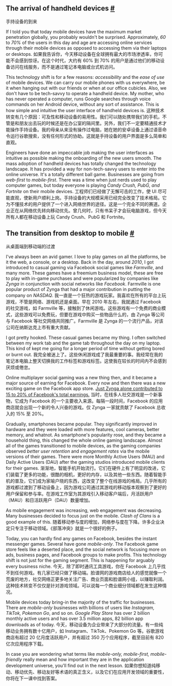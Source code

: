 ## The arrival of handheld devices [#](https://www.educative.io/courses/web-application-software-architecture-101/RMgLrRX8RlE#The-arrival-of-handheld-devices)
手持设备的到来

If I told you that today mobile devices have the maximum market penetration globally, you probably wouldn't be surprised. Approximately, _60_ to _70%_ of the users in this day and age are accessing online services through their mobile devices as opposed to accessing them via their laptops or desktops.
如果我告诉你，今天移动设备在全球拥有最大的市场渗透率，你可能不会感到惊讶。在这个时代，大约有 60% 到 70% 的用户是通过他们的移动设备访问在线服务，而不是通过笔记本电脑或台式机访问。

This technology shift is for a few reasons: _accessibility_ and the _ease of use_ of mobile devices. We can carry our mobile phones with us everywhere, be it when hanging out with our friends or when at our office cubicles. Also, we don't have to be tech-savvy to operate a handheld device. My mother, who has never operated a computer, runs Google searches through voice commands on her Android device, without any sort of assistance. This is how simple and intuitive the user interface of handheld devices is.
这种技术转变有几个原因：可及性和移动设备的易用性。我们可以随处携带我们的手机，不管是和朋友出去玩的时候还是在办公室的隔间里。另外，我们不一定要精通技术才能操作手持设备。我的母亲从来没有操作过电脑，她在她的安卓设备上通过语音命令运行谷歌搜索，没有任何形式的协助。这就是手持设备的用户界面是多么简单和直观。

Engineers have done an impeccable job making the user interfaces as intuitive as possible making the onboarding of the new users smooth. The mass adoption of handheld devices has totally changed the technology landscape. It has provided a way for non-tech-savvy users to enter into the online universe. It's a totally different ball game. Businesses are going from _web-first_ to _mobile-first_. There was a time when just nerds used to play computer games, but today everyone is playing _Candy Crush, PubG, and Fortnite_ on their mobile devices.
工程师们已经做了无懈可击的工作，使 UI 尽可能直观，使新用户顺利上岗。手持设备的大规模采用已经完全改变了技术格局。它为不懂技术的用户提供了一个进入网络世界的途径。这是一个完全不同的赛道。企业正在从网络优先转向移动优先。曾几何时，只有书呆子才会玩电脑游戏，但今天所有人都在移动设备上玩 Candy Crush、PubG 和 Fortnite。

## The transition from desktop to mobile [#](https://www.educative.io/courses/web-application-software-architecture-101/RMgLrRX8RlE#The-transition-from-desktop-to-mobile)
从桌面端到移动端的过渡

I've always been an avid gamer. I love to play games on all the platforms, be it the web, a console, or a desktop. Back in the day, around _2010_, I got introduced to casual gaming via Facebook social games like _Farmville_, and many more. These games have a freemium business model, these are free to play with in-game purchases and were popularized by companies like _Zynga_ in conjunction with social networks like _Facebook_. Farmville is one popular product of Zynga that had a major contribution in putting the company on _NASDAQ_.
我一直是一个狂热的游戏玩家。我喜欢在所有的平台上玩游戏，不管是网络、游戏机还是桌面。早在 2010 年左右，我就通过 Facebook 的社交游戏，如 Farmville 等，接触到了休闲游戏。这些游戏有一个免费的商业模式，这些游戏可以免费玩，但要在游戏中购买一些物品什么的，由 Zynga 等公司与 Facebook 等社交网络共同推广。Farmville 是 Zynga 的一个流行产品，对该公司在纳斯达克上市有重大贡献。

I got pretty hooked. These casual games became my thing. I often switched between my work tab and the game tab throughout the day on my laptop. This kind of kept me going for a longer period of time without getting bored or burnt out.
我完全被迷上了。这些休闲游戏成了我最重要的事。我经常在我的笔记本电脑上整天切换我的工作标签和游戏标签。这使我在较长的时间内不会感到厌烦或倦怠。

Online multiplayer social gaming was a new thing then, and it became a major source of earning for Facebook. Every now and then there was a new exciting game on the Facebook app store. [Just Zynga alone contributed to 15 to 20% of Facebook's total earnings.](https://techcrunch.com/2012/04/23/zynga-made-up-15-of-facebooks-revenue-in-q1-down-from-19-a-year-ago/)
当时，在线多人社交游戏是一个新事物，它成为 Facebook 的一个主要收入来源。每隔一段时间，Facebook 的应用商店就会出现一个新的令人兴奋的游戏。仅 Zynga 一家就贡献了 Facebook 总收入的 15% 至 20%。

Gradually, smartphones became popular. They significantly improved in hardware and they were loaded with more features, cool cameras, better memory, and whatnot. As smartphone's popularity rose, and they became a household thing, this changed the whole online gaming landscape. Almost all of the games transitioned to mobile devices, as the gaming companies observed _better user retention_ and _engagement rates_ via the mobile versions of their games. There were more Monthly Active Users (MAU) and Daily Active Users (DAU) after the gaming studios introduced mobile clients for their games.
渐渐地，智能手机开始流行。它们在硬件上有了明显的改进，它们装载了更多的功能，很酷的相机，更好的内存，以及其他一些东西。随着智能手机的普及，它们成为家喻户晓的东西，这改变了整个在线游戏的格局。几乎所有的游戏都过渡到了移动设备上，因为游戏公司通过其游戏的移动版本观察到了更好的用户保留和参与率。在游戏工作室为其游戏引入移动客户端后，月活跃用户（MAU）和日活跃用户（DAU）数量增加。

As mobile engagement was increasing, web engagement was decreasing. Many businesses decided to focus just on the mobile. _Clash of Clans_ is a good example of this.
随着移动参与度的增加，网络参与度在下降。许多企业决定只专注于移动领域。《部落冲突》就是一个很好的例子。

Today, you can hardly find any games on Facebook, besides the instant messenger games. Several have gone _mobile-only_. The Facebook game store feels like a deserted place, and the social network is focusing more on ads, business pages, and Facebook groups to make profits. This technology shift is not just for the gaming segment. This is happening for arguably every business niche.
今天，除了即时通讯工具游戏，你在 Facebook 上几乎找不到任何游戏。有几家已经只做了移动端。脸谱网的游戏商店给人的感觉就像一个荒废的地方，社交网络正更多地关注广告、商业页面和脸谱网小组，以赚取利润。这种技术转变不仅仅是针对游戏领域。可以说每一个商业细分领域都在发生这种情况。

Mobile devices today bring-in the majority of the traffic for businesses. There are _mobile-only_ businesses with billions of users like _Instagram, TikTok, Pokemon Go_, and so on. _Google Play Store_ has over 2 billion monthly active users and has over 3.5 million apps, 82 billion app downloads as of today.
今天，移动设备为企业带来了大部分的流量。有一些纯移动业务拥有数十亿用户，如 Instagram、TikTok、Pokemon Go 等。谷歌游戏商店有超过 20 亿月度活跃用户，并有超过 350 万个应用程序，截至目前有 820 亿次应用程序下载。

In case you are wondering what terms like _mobile-only, mobile-first, mobile-friendly_ really mean and how important they are in the application development universe, you'll find out in the next lesson.
如果你想知道纯移动、移动优先、移动友好等术语的真正含义，以及它们在应用开发领域的重要性，你将在下一课中找到答案。
